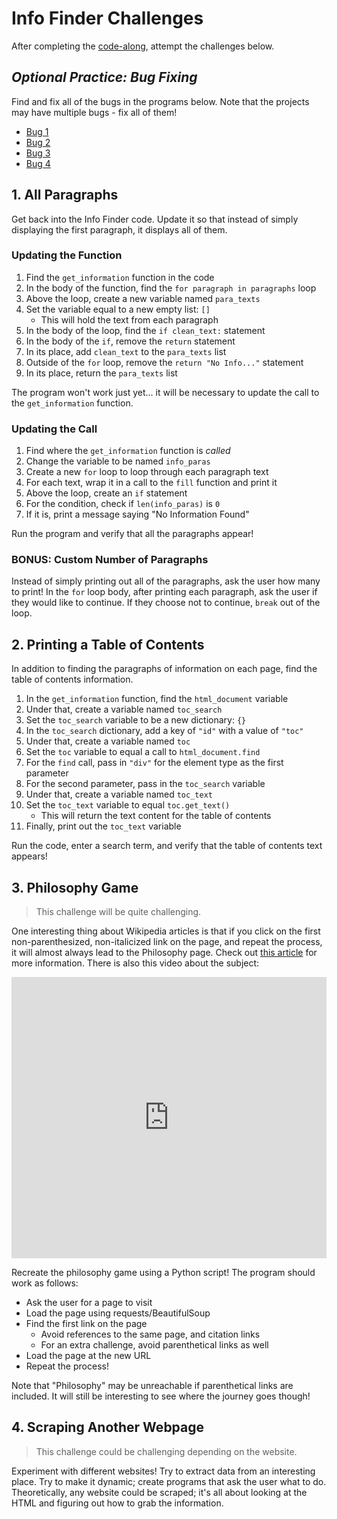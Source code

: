 # Info Finder Challenges
After completing the [code-along](InfoFinderCodeAlong.md), attempt the challenges below.

## _Optional Practice: Bug Fixing_
Find and fix all of the bugs in the programs below. Note that the projects may have multiple bugs - fix all of them!

- [Bug 1](https://repl.it/@JosephMaxwell/WSBug-1#main.py)
- [Bug 2](https://repl.it/@JosephMaxwell/WSBug-2#main.py)
- [Bug 3](https://repl.it/@JosephMaxwell/WSBug-3#main.py)
- [Bug 4](https://repl.it/@JosephMaxwell/WSBug-4#main.py)

## 1. All Paragraphs
Get back into the Info Finder code. Update it so that instead of simply displaying the first paragraph, it displays all of them.

### Updating the Function
1. Find the `get_information` function in the code
1. In the body of the function, find the `for paragraph in paragraphs` loop
1. Above the loop, create a new variable named `para_texts`
1. Set the variable equal to a new empty list: `[]`
    - This will hold the text from each paragraph
1. In the body of the loop, find the `if clean_text:` statement
1. In the body of the `if`, remove the `return` statement
1. In its place, add `clean_text` to the `para_texts` list
1. Outside of the `for` loop, remove the `return "No Info..."` statement
1. In its place, return the `para_texts` list

The program won't work just yet... it will be necessary to update the call to the `get_information` function.

### Updating the Call
1. Find where the `get_information` function is _called_
1. Change the variable to be named `info_paras`
1. Create a new `for` loop to loop through each paragraph text
1. For each text, wrap it in a call to the `fill` function and print it
1. Above the loop, create an `if` statement
1. For the condition, check if `len(info_paras)` is `0`
1. If it is, print a message saying "No Information Found"

Run the program and verify that all the paragraphs appear!

### BONUS: Custom Number of Paragraphs
Instead of simply printing out all of the paragraphs, ask the user how many to print! In the `for` loop body, after printing each paragraph, ask the user if they would like to continue. If they choose not to continue, `break` out of the loop.

## 2. Printing a Table of Contents
In addition to finding the paragraphs of information on each page, find the table of contents information.

1. In the `get_information` function, find the `html_document` variable
1. Under that, create a variable named `toc_search`
1. Set the `toc_search` variable to be a new dictionary: `{}`
1. In the `toc_search` dictionary, add a key of `"id"` with a value of `"toc"`
1. Under that, create a variable named `toc`
1. Set the `toc` variable to equal a call to `html_document.find`
1. For the `find` call, pass in `"div"` for the element type as the first parameter
1. For the second parameter, pass in the `toc_search` variable
1. Under that, create a variable named `toc_text`
1. Set the `toc_text` variable to equal `toc.get_text()`
    - This will return the text content for the table of contents
1. Finally, print out the `toc_text` variable

Run the code, enter a search term, and verify that the table of contents text appears!

## 3. Philosophy Game
>This challenge will be quite challenging.

One interesting thing about Wikipedia articles is that if you click on the first non-parenthesized, non-italicized link on the page, and repeat the process, it will almost always lead to the Philosophy page. Check out [this article](https://en.wikipedia.org/wiki/Wikipedia:Getting_to_Philosophy) for more information. There is also this video about the subject:

<iframe width="100%" height="450px" src="https://www.youtube.com/embed/Q2DdmEBXTpo" frameborder="0" allow="accelerometer; autoplay; clipboard-write; encrypted-media; gyroscope; picture-in-picture" allowfullscreen></iframe>

Recreate the philosophy game using a Python script! The program should work as follows:

- Ask the user for a page to visit
- Load the page using requests/BeautifulSoup
- Find the first link on the page
  - Avoid references to the same page, and citation links
  - For an extra challenge, avoid parenthetical links as well
- Load the page at the new URL
- Repeat the process!

Note that "Philosophy" may be unreachable if parenthetical links are included. It will still be interesting to see where the journey goes though!

## 4. Scraping Another Webpage
>This challenge could be challenging depending on the website.

Experiment with different websites! Try to extract data from an interesting place. Try to make it dynamic; create programs that ask the user what to do. Theoretically, any website could be scraped; it's all about looking at the HTML and figuring out how to grab the information.